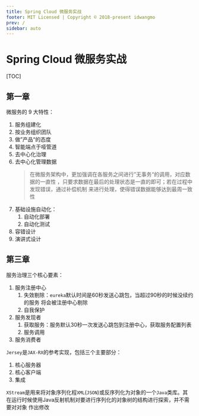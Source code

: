 ```yaml
---
title: Spring Cloud 微服务实战
footer: MIT Licensed | Copyright © 2018-present idwangmo
prev: /
sidebar: auto
---
```


# Spring Cloud 微服务实战

[TOC]

## 第一章

微服务的 9 大特性：

1. 服务组建化
2. 按业务组织团队
3. 做”产品“的态度
4. 智能端点于哑管道
5. 去中心化治理
6. 去中心化管理数据
    > 在微服务架构中，更加强调在各服务之间进行”无事务“的调用，对应数据的一直性
    ，只要求数据在最后的处理状态是一直的即可；若在过程中发现错误，通过补偿机制
    来进行处理，使得错误数据能够达到最周一致性
7. 基础设施自动化：
    1. 自动化部署
    2. 自动化测试
8. 容错设计
9. 演讲式设计

## 第三章

服务治理三个核心要素：

1. 服务注册中心
    1. 失效剔除：`eureka`默认时间是60秒发送心跳包，当超过90秒的时候没续约的服务
    将会被注册中心剔除
    2. 自我保护
2. 服务发现者
    1. 获取服务：服务默认30秒一次发送心跳包到注册中心，获取服务配置列表
    2. 服务调用
3. 服务消费者

`Jersey`是`JAX-RX`的参考实现，包括三个主要部分：

1. 核心服务器
2. 核心客户端
3. 集成

`XStream`是用来将对象序列化程`XML`(`JSON`)或反序列化为对象的一个`Java`类库。其
在运行时候使用Java反射机制对要进行序列化的对象树的结构进行探索，并不需要对对象
作出修改

